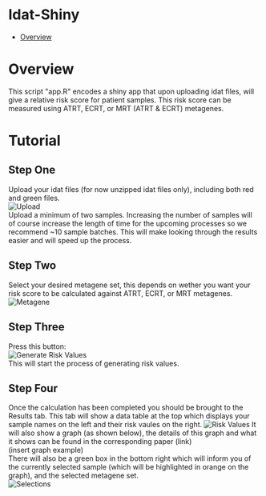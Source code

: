 # Idat-Shiny


- [Overview](#overview)


# Overview
This script "app.R" encodes a shiny app that upon uploading idat files, will give a relative risk score for patient samples. 
This risk score can be measured using ATRT, ECRT, or MRT (ATRT & ECRT) metagenes.

# Tutorial
## Step One
Upload your idat files (for now unzipped idat files only), including both red and green files.  
![Upload](https://github.com/hackingjpr/Idat-Shiny/blob/main/Tutorial/upload.png?raw=true)  
Upload a minimum of two samples. Increasing the number of samples will of course increase the length of time for the upcoming processes so we recommend ~10 sample batches. This will make looking through the results easier and will speed up the process.

## Step Two

Select your desired metagene set, this depends on wether you want your risk score to be calculated against ATRT, ECRT, or MRT metagenes.  
![Metagene](https://github.com/hackingjpr/Idat-Shiny/blob/main/Tutorial/metagene.png?raw=true)

## Step Three

Press this button:  
![Generate Risk Values](https://github.com/hackingjpr/Idat-Shiny/blob/main/Tutorial/generate_risk_values.png?raw=true)  
This will start the process of generating risk values.

## Step Four

Once the calculation has been completed you should be brought to the Results tab. This tab will show a data table at the top which displays your sample names on the left and their risk vaules on the right. 
![Risk Values](https://github.com/hackingjpr/Idat-Shiny/blob/main/Tutorial/Risk_values.png?raw=true)
It will also show a graph (as shown below), the details of this graph and what it shows can be found in the corresponding paper (link)  
(insert graph example)  
There will also be a green box in the bottom right which will inform you of the currently selected sample (which will be highlighted in orange on the graph), and the selected metagene set.  
![Selections](https://github.com/hackingjpr/Idat-Shiny/blob/main/Tutorial/Selections.png?raw=true)  

